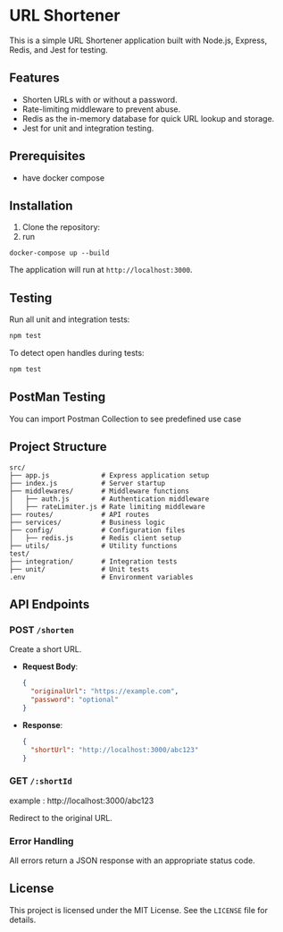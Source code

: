 
# URL Shortener

This is a simple URL Shortener application built with Node.js, Express, Redis, and Jest for testing.

## Features

- Shorten URLs with or without a password.
- Rate-limiting middleware to prevent abuse.
- Redis as the in-memory database for quick URL lookup and storage.
- Jest for unit and integration testing.

## Prerequisites

- have docker compose

## Installation

1. Clone the repository:
2. run 
```
docker-compose up --build
```

The application will run at `http://localhost:3000`.

## Testing

Run all unit and integration tests:

```bash
npm test
```

To detect open handles during tests:

```bash
npm test
```
## PostMan Testing
You can import Postman Collection to see predefined use case 
## Project Structure

```
src/
├── app.js             # Express application setup
├── index.js           # Server startup
├── middlewares/       # Middleware functions
│   ├── auth.js        # Authentication middleware
│   ├── rateLimiter.js # Rate limiting middleware
├── routes/            # API routes
├── services/          # Business logic
├── config/            # Configuration files
│   ├── redis.js       # Redis client setup
├── utils/             # Utility functions
test/
├── integration/       # Integration tests
├── unit/              # Unit tests
.env                   # Environment variables
```

## API Endpoints

### POST `/shorten`

Create a short URL.

- **Request Body**:
  ```json
  {
    "originalUrl": "https://example.com",
    "password": "optional"
  }
  ```

- **Response**:
  ```json
  {
    "shortUrl": "http://localhost:3000/abc123"
  }
  ```

### GET `/:shortId`
example : http://localhost:3000/abc123

Redirect to the original URL.

### Error Handling

All errors return a JSON response with an appropriate status code.

## License

This project is licensed under the MIT License. See the `LICENSE` file for details.
